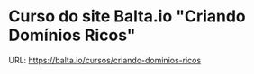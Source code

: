 # Curso do site Balta.io "Criando Domínios Ricos"
URL: https://balta.io/cursos/criando-dominios-ricos
